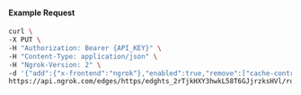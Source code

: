 <!-- Code generated for API Clients. DO NOT EDIT. -->

#### Example Request

```bash
curl \
-X PUT \
-H "Authorization: Bearer {API_KEY}" \
-H "Content-Type: application/json" \
-H "Ngrok-Version: 2" \
-d '{"add":{"x-frontend":"ngrok"},"enabled":true,"remove":["cache-control"]}' \
https://api.ngrok.com/edges/https/edghts_2rTjkHXY3hwkL58T6GJjrzksHVl/routes/edghtsrt_2rTjkOiiEOLaQkVwY42JMp4UazA/request_headers
```
